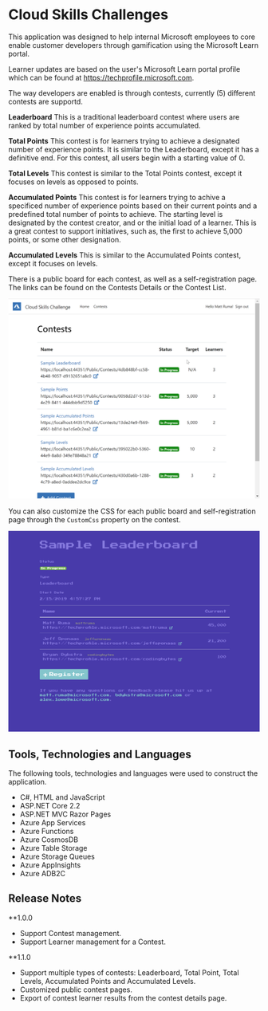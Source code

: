 # Cloud Skills Challenges #
This application was designed to help internal Microsoft employees to core enable customer developers through gamification using the Microsoft Learn portal.

Learner updates are based on the user's Microsoft Learn portal profile which can be found at https://techprofile.microsoft.com. 

The way developers are enabled is through contests, currently (5) different contests are supportd.

**Leaderboard** This is a traditional leaderboard contest where users are ranked by total number of experience points accumulated.

**Total Points** This contest is for learners trying to achieve a designated number of experience points. It is similar to the Leaderboard, except it has a definitive end. For this contest, all users begin with a starting value of 0.

**Total Levels** This contest is similar to the Total Points contest, except it focuses on levels as opposed to points.

**Accumulated Points** This contest is for learners trying to achive a specificed number of experience points based on their current points and a predefined total number of points to achieve. The starting level is designated by the contest creator, and or the initial load of a learner. This is a great contest to support initiatives, such as, the first to achieve 5,000 points, or some other designation.

**Accumulated Levels** This is similar to the Accumulated Points contest, except it focuses on levels.

There is a public board for each contest, as well as a self-registration page. The links can be found on the Contests Details or the Contest List.

![Contest List Screenshot][screenshot-contest-list]

You can also customize the CSS for each public board and self-registration page through the `CustomCss` property on the contest.

![Contest Details Screenshot][screenshot-contest-details-public]

## Tools, Technologies and Languages ##

The following tools, technologies and languages were used to construct the application.

* C#, HTML and JavaScript
* ASP.NET Core 2.2
* ASP.NET MVC Razor Pages
* Azure App Services
* Azure Functions
* Azure CosmosDB
* Azure Table Storage
* Azure Storage Queues
* Azure AppInsights
* Azure ADB2C

[screenshot-contest-list]: https://github.com/GLRAzure/praxeum/blob/master/screenshot-contest-list.png?raw=true
[screenshot-contest-details-public]: https://github.com/GLRAzure/praxeum/blob/master/screenshot-contest-details-public.png?raw=true

## Release Notes ##

**1.0.0

* Support Contest management.
* Support Learner management for a Contest.

**1.1.0

* Support multiple types of contests: Leaderboard, Total Point, Total Levels, Accumulated Points and Accumulated Levels.
* Customized public contest pages.
* Export of contest learner results from the contest details page.


